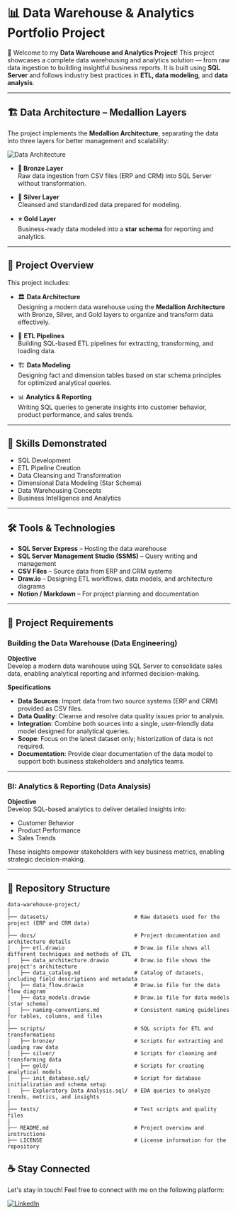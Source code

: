 # 📊 Data Warehouse & Analytics Portfolio Project

🚀  Welcome to my **Data Warehouse and Analytics Project**! 
This project showcases a complete data warehousing and analytics solution — from raw data ingestion to building insightful business reports. It is built using **SQL Server** and follows industry best practices in **ETL, data modeling**, and **data analysis**.

---

## 🏗️ Data Architecture – Medallion Layers

The project implements the **Medallion Architecture**, separating the data into three layers for better management and scalability:

![Data Architecture](docs/data_warehouse_data_architecture.png)


- **🔹 Bronze Layer**  
  Raw data ingestion from CSV files (ERP and CRM) into SQL Server without transformation.

- **🔸 Silver Layer**  
  Cleansed and standardized data prepared for modeling.

- **⭐ Gold Layer**  
  Business-ready data modeled into a **star schema** for reporting and analytics.

---

## 📖 Project Overview

This project includes:

- 🏛️ **Data Architecture**  
  Designing a modern data warehouse using the **Medallion Architecture** with Bronze, Silver, and Gold layers to organize and transform data effectively.
  
- 🔄 **ETL Pipelines**  
  Building SQL-based ETL pipelines for extracting, transforming, and loading data.

- 🏗️ **Data Modeling**  
  Designing fact and dimension tables based on star schema principles for optimized analytical queries.

- 📊 **Analytics & Reporting**  
  Writing SQL queries to generate insights into customer behavior, product performance, and sales trends.

---

## 🎯 Skills Demonstrated

- SQL Development  
- ETL Pipeline Creation  
- Data Cleansing and Transformation  
- Dimensional Data Modeling (Star Schema)  
- Data Warehousing Concepts  
- Business Intelligence and Analytics

---

## 🛠️ Tools & Technologies

- **SQL Server Express** – Hosting the data warehouse  
- **SQL Server Management Studio (SSMS)** – Query writing and management  
- **CSV Files** – Source data from ERP and CRM systems  
- **Draw.io** – Designing ETL workflows, data models, and architecture diagrams  
- **Notion / Markdown** – For project planning and documentation

---

## 🚀 Project Requirements

### Building the Data Warehouse (Data Engineering)

**Objective**  
Develop a modern data warehouse using SQL Server to consolidate sales data, enabling analytical reporting and informed decision-making.

**Specifications**

- **Data Sources**: Import data from two source systems (ERP and CRM) provided as CSV files.  
- **Data Quality**: Cleanse and resolve data quality issues prior to analysis.  
- **Integration**: Combine both sources into a single, user-friendly data model designed for analytical queries.  
- **Scope**: Focus on the latest dataset only; historization of data is not required.  
- **Documentation**: Provide clear documentation of the data model to support both business stakeholders and analytics teams.  

---

### BI: Analytics & Reporting (Data Analysis)

**Objective**  
Develop SQL-based analytics to deliver detailed insights into:

- Customer Behavior  
- Product Performance  
- Sales Trends  

These insights empower stakeholders with key business metrics, enabling strategic decision-making.

---
## 📁 Repository Structure

```
data-warehouse-project/
│
├── datasets/                           # Raw datasets used for the project (ERP and CRM data)
│
├── docs/                               # Project documentation and architecture details
│   ├── etl.drawio                      # Draw.io file shows all different techniques and methods of ETL
│   ├── data_architecture.drawio        # Draw.io file shows the project's architecture
│   ├── data_catalog.md                 # Catalog of datasets, including field descriptions and metadata
│   ├── data_flow.drawio                # Draw.io file for the data flow diagram
│   ├── data_models.drawio              # Draw.io file for data models (star schema)
│   ├── naming-conventions.md           # Consistent naming guidelines for tables, columns, and files
│
├── scripts/                            # SQL scripts for ETL and transformations
│   ├── bronze/                         # Scripts for extracting and loading raw data
│   ├── silver/                         # Scripts for cleaning and transforming data
│   ├── gold/                           # Scripts for creating analytical models
│   ├── init_database.sql/              # Script for database initialization and schema setup
│   ├── Exploratory Data Analysis.sql/  # EDA queries to analyze trends, metrics, and insights 
│
├── tests/                              # Test scripts and quality files
│
├── README.md                           # Project overview and instructions
├── LICENSE                             # License information for the repository
```
</details>

## ☕ Stay Connected

Let's stay in touch! Feel free to connect with me on the following platform:

[![LinkedIn](https://img.shields.io/badge/LinkedIn-0077B5?style=for-the-badge&logo=linkedin&logoColor=white)](https://www.linkedin.com/in/ramyaharikadadi/)

